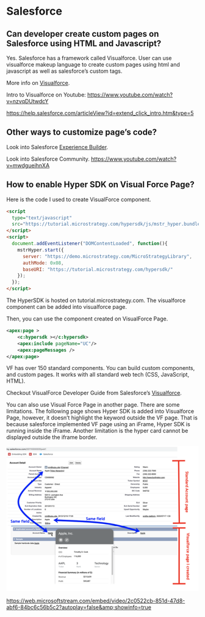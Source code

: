 # Salesforce

## Can developer create custom pages on Salesforce using HTML and Javascript?

Yes. Salesforce has a framework called Visualforce. User can use visualforce makeup language to create custom pages using html and javascript as well as salesforce’s custom tags.

More info on [Visualforce](https://developer.salesforce.com/docs/atlas.en-us.pages.meta/pages/pages_intro_what_is_it.htm#:~:text=Visualforce%20is%20a%20framework%20that,natively%20on%20the%20Lightning%20platform).

Intro to Visualforce on Youtube: https://www.youtube.com/watch?v=nzvqDUtwdcY

https://help.salesforce.com/articleView?id=extend_click_intro.htm&type=5

## Other ways to customize page’s code?

Look into Salesforce [Experience Builder](https://help.salesforce.com/articleView?id=community_designer_overview.htm&type=5).

Look into Salesforce Community. https://www.youtube.com/watch?v=mwdgueihnXA

## How to enable Hyper SDK on Visual Force Page?

Here is the code I used to create VisualForce component.

```html
<script
  type="text/javascript"
  src="https://tutorial.microstrategy.com/hypersdk/js/mstr_hyper.bundle.js">
</script>
<script>
  document.addEventListener("DOMContentLoaded", function(){
    mstrHyper.start({
      server: "https://demo.microstrategy.com/MicroStrategyLibrary",
      authMode: 0x08,
      baseURI: "https://tutorial.microstrategy.com/hypersdk/"
    });
  });
</script>
```

The HyperSDK is hosted on tutorial.microstrategy.com.  The visualforce component can be added into visualforce page.

Then, you can use the component created on VisualForce Page.

```xml
<apex:page >
    <c:hypersdk ></c:hypersdk>
    <apex:include pageName="UC"/>
    <apex:pageMessages />
</apex:page>
```

VF has over 150 standard components. You can build custom components, and custom pages. It works with all standard web tech (CSS, JavaScript, HTML).

Checkout VisualForce Developer Guide from Salesforce’s [Visualforce](https://developer.salesforce.com/docs/atlas.en-us.pages.meta/pages/pages_intro_what_is_it.htm#:~:text=Visualforce%20is%20a%20framework%20that,natively%20on%20the%20Lightning%20platform).

You can also use Visual Force Page in another page. There are some limitations. The following page shows Hyper SDK is added into Visualforce Page, however, it doesn’t highlight the keyword outside the VF page. That is because salesforce implemented VF page using an iFrame, Hyper SDK is running inside the iFrame. Another limitation is the hyper card cannot be displayed outside the iframe border.

![salesforce-sample.png](../img/salesforce-sample.png)

https://web.microsoftstream.com/embed/video/2c0522cb-851d-47d8-abf6-84bc6c56b5c2?autoplay=false&amp;showinfo=true
